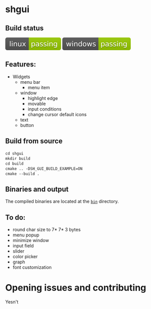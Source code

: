 # shgui

## Build status
[![linux-status](.shci/linux-exit_code.svg)](.shci/linux-log.md)
[![windows-status](.shci/windows-exit_code.svg)](.shci/windows-log.md)

## Features:
* Widgets
    * menu bar
        * menu item
    * window
        * highlight edge
        * movable
        * input conditions
        * change cursor default icons
    * text
    * button

## Build from source
```batch
cd shgui
mkdir build
cd build
cmake .. -DSH_GUI_BUILD_EXAMPLE=ON
cmake --build .
```

## Binaries and output 
The compiled binaries are located at the [`bin`](/bin) directory.

## To do:
* round char size to 7* 7* 3 bytes
* menu popup
* minimize window
* input field
* slider
* color picker
* graph
* font customization

 # Opening issues and contributing

Yesn't
